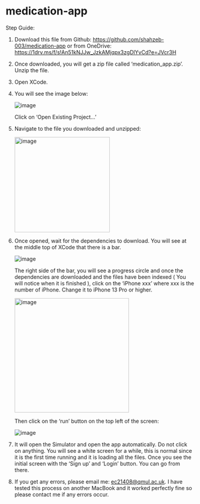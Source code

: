 # medication-app

Step Guide:

1.	Download this file from Github: https://github.com/shahzeb-003/medication-app
    or from OneDrive: https://1drv.ms/f/s!An51kNJJw_JzkAMjqpx3zgDlYvCd?e=JVcr3H

2.	Once downloaded, you will get a zip file called ‘medication_app.zip’. Unzip the file.
3.	Open XCode. 
4.	You will see the image below:
    
    ![image](https://github.com/shahzeb-003/medication-app/assets/99556355/6dd14968-291a-46bd-abb7-51860493b32d)

    Click on ‘Open Existing Project…’
5.	Navigate to the file you downloaded and unzipped:

    <img width="253" alt="image" src="https://github.com/shahzeb-003/medication-app/assets/99556355/8563f8fa-d6e4-4c6b-bfdc-01575cbc19a1">

6.	Once opened, wait for the dependencies to download. You will see at the middle top of XCode that there is a bar. 

    ![image](https://github.com/shahzeb-003/medication-app/assets/99556355/fb4c433c-41db-4af1-a4ca-d1c02206dba0)

    The right side of the bar, you will see a progress circle and once the dependencies are downloaded and the files have been indexed ( You will notice when it is finished ), click on the ‘iPhone xxx’ where xxx is the number of iPhone. Change it     to iPhone 13 Pro or higher.

    <img width="304" alt="image" src="https://github.com/shahzeb-003/medication-app/assets/99556355/cc42d8b5-438c-4998-9821-6ac00c137faf">

    Then click on the ‘run’ button on the top left of the screen:

    ![image](https://github.com/shahzeb-003/medication-app/assets/99556355/88e021a2-73aa-43d3-855b-992d72edc9fb)


7.	It will open the Simulator and open the app automatically. Do not click on anything. You will see a white screen for a while, this is normal since it is the first time running and it is loading all the files. Once you see the initial screen       with the ‘Sign up’ and ‘Login’ button. You can go from there.

8.	If you get any errors, please email me: ec21408@qmul.ac.uk. I have tested this process on another MacBook and it worked perfectly fine so please contact me if any errors occur.




